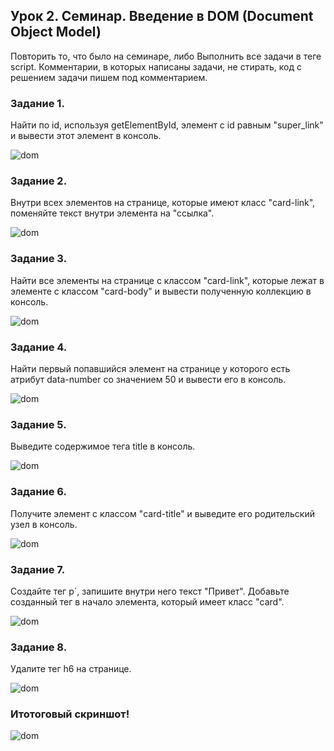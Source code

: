 ## Урок 2. Семинар. Введение в DOM (Document Object Model)

Повторить то, что было на семинаре, либо
Выполнить все задачи в теге script. Комментарии, в которых написаны задачи, не
стирать, код с решением задачи пишем под комментарием.

### Задание 1.  
Найти по id, используя getElementById,
    элемент с id равным "super_link" и вывести этот элемент в консоль.

<image src="img/Задание Super_link.png" alt="dom">

### Задание 2.
Внутри всех элементов на странице, которые имеют класс "card-link",
поменяйте текст внутри элемента на "ссылка".

<image src="img/Замена всех ссылок!.png" alt="dom">

### Задание 3.
Найти все элементы на странице с классом "card-link", которые лежат в элементе с классом "card-body" и вывести полученную коллекцию в консоль.

<image src="img/Задание 3.png" alt="dom">

### Задание 4.
Найти первый попавшийся элемент на странице у которого есть атрибут data-number со значением 50 и вывести его в консоль.

<image src="img/Задание 4.png" alt="dom">

### Задание 5.
Выведите содержимое тега title в консоль.
   
<image src="img/Задание 5.png" alt="dom">

### Задание 6.
Получите элемент с классом "card-title" 
и выведите его родительский узел в консоль.

<image src="img/Задание 6.png" alt="dom">

### Задание 7.
Создайте тег p`, запишите внутри него текст "Привет". Добавьте созданный тег в начало элемента, который имеет класс "card".

<image src="img/Задание 7.png" alt="dom">

### Задание 8.
Удалите тег h6 на странице.

<image src="img/Задание 8.png" alt="dom">

### Итотоговый скриншот!

<image src="img/Заключительный вариант!.png" alt="dom">